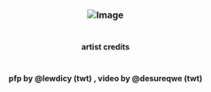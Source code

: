 # <h3 align="center"> ![Image](https://github.com/user-attachments/assets/94b653a4-e1ec-43f4-910b-32b7ec7e10a2)

# <h4 align="center"> artist credits
# <h4 align="center"> pfp by @lewdicy (twt) , video by @desureqwe (twt)

